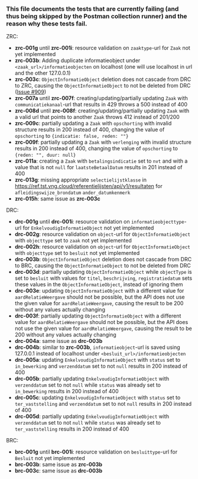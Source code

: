 ### This file documents the tests that are currently failing (and thus being skipped by the Postman collection runner) and the reason why these tests fail.

ZRC:
- **zrc-001g** until **zrc-001i**: resource validation on `zaaktype`-url for `Zaak` not yet implemented
- **zrc-003b**: Adding duplicate informatieobject under `<zaak_url>/informatieobjecten` on localhost (one will use localhost in url and the other 127.0.0.1)
- **zrc-003c**: `ObjectInformatieObject` deletion does not cascade from DRC to ZRC, causing the `ObjectInformatieObject` to not be deleted from DRC ([Issue #909](https://github.com/VNG-Realisatie/gemma-zaken/issues/909))
- **zrc-007a** until **zrc-007f**: creating/updating/partially updating `Zaak` with `communicatiekanaal`-url that results in 429 throws a 500 instead of 400
- **zrc-008d** until **zrc-008f**: creating/updating/partially updating `Zaak` with a valid url that points to another `Zaak` throws 412 instead of 201/200
- **zrc-009c**: partially updating a `Zaak` with `opschorting` with invalid structure results in 200 instead of 400, changing the value of `opschorting` to `{indicatie: false, reden: ""}`
- **zrc-009f**: partially updating a `Zaak` with `verlenging` with invalid structure results in 200 instead of 400, changing the value of `opschorting` to `{reden: "", duur: null}`
- **zrc-011a**: creating a `Zaak` with `betalingsindicatie` set to `nvt` and with a value that is not `null` for `laatsteBetaalDatum` results in 201 instead of 400
- **zrc-013g**: missing appropriate `selectielijstklasse` in https://ref.tst.vng.cloud/referentielijsten/api/v1/resultaten for `afleidingswijze_brondatum` `ander_datumkenmerk` 
- **zrc-015h**: same issue as **zrc-003c**

DRC:
- **drc-001g** until **drc-001i**: resource validation on `informatieobjecttype`-url for `EnkelvoudigInformatieObject` not yet implemented
- **drc-002g**: resource validation on `object`-url for `ObjectInformatieObject` with `objecttype` set to `zaak` not yet implemented
- **drc-002h**: resource validation on `object`-url for `ObjectInformatieObject` with `objecttype` set to `besluit` not yet implemented
- **drc-003b**: `ObjectInformatieObject` deletion does not cascade from DRC to BRC, causing the `ObjectInformatieObject` to not be deleted from DRC
- **drc-003d**: partially updating `ObjectInformatieObject` while `objectType` is set to `besluit` with values for `titel`, `beschrijving`, `registratiedatum` sets these values in the `ObjectInformatieObject`, instead of ignoring them
- **drc-003e**: updating `ObjectInformatieObject` with a different value for `aardRelatieWeergave` should not be possible, but the API does not use the given value for `aardRelatieWeergave`, causing the result to be 200 without any values actually changing
- **drc-003f**: partially updating `ObjectInformatieObject` with a different value for `aardRelatieWeergave` should not be possible, but the API does not use the given value for `aardRelatieWeergave`, causing the result to be 200 without any values actually changing
- **drc-004a**: same issue as **drc-003b**
- **drc-004b**: similar to **zrc-003b**, `informatieobject`-url is saved using 127.0.0.1 instead of localhost under `<besluit_url>/informatieobjecten`
- **drc-005a**: updating `EnkelvoudigInformatieObject` with `status` set to `in_bewerking` and `verzenddatum` set to not `null` results in 200 instead of 400
- **drc-005b**: partially updating `EnkelvoudigInformatieObject` with `verzenddatum` set to not `null` while `status` was already set to `in_bewerking` results in 200 instead of 400
- **drc-005c**: updating `EnkelvoudigInformatieObject` with `status` set to `ter_vaststelling` and `verzenddatum` set to not `null` results in 200 instead of 400
- **drc-005d**: partially updating `EnkelvoudigInformatieObject` with `verzenddatum` set to not `null` while `status` was already set to `ter_vaststelling` results in 200 instead of 400

BRC:
- **brc-001g** until **brc-001i**: resource validation on `besluittype`-url for `Besluit` not yet implemented
- **brc-003b**: same issue as **zrc-003b**
- **brc-003c**: same issue as **drc-003b**
